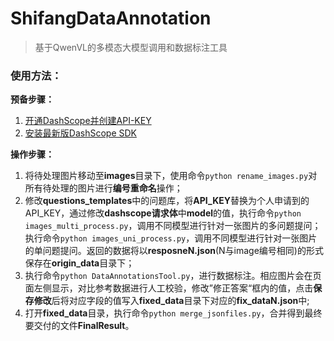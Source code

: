 # ShifangDataAnnotation

> 基于QwenVL的多模态大模型调用和数据标注工具

### 使用方法：

**预备步骤：**

1. [开通DashScope并创建API-KEY](https://help.aliyun.com/zh/dashscope/developer-reference/acquisition-and-configuration-of-api-key?spm=a2c4g.11186623.0.0.322a77945maUvO)
2. [安装最新版DashScope SDK](https://help.aliyun.com/zh/dashscope/developer-reference/install-dashscope-sdk?spm=a2c4g.11186623.0.0.322a17d9qWJXPI)

**操作步骤：**

1. 将待处理图片移动至**images**目录下，使用命令`python rename_images.py`对所有待处理的图片进行**编号重命名**操作；
2. 修改**questions_templates**中的问题库，将**API_KEY**替换为个人申请到的API_KEY，通过修改**dashscope请求体**中**model**的值，执行命令`python images_multi_process.py`，调用不同模型进行针对一张图片的多问题提问；执行命令`python images_uni_process.py`，调用不同模型进行针对一张图片的单问题提问。返回的数据将以**resposneN.json**(N与image编号相同)的形式保存在**origin_data**目录下；
3. 执行命令`python DataAnnotationsTool.py`，进行数据标注。相应图片会在页面左侧显示，对比参考数据进行人工校验，修改”修正答案“框内的值，点击**保存修改**后将对应字段的值写入**fixed_data**目录下对应的**fix_dataN.json**中;
4. 打开**fixed_data**目录，执行命令`python merge_jsonfiles.py`，合并得到最终要交付的文件**FinalResult**。
